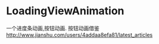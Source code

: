 # LoadingViewAnimation
一个进度条动画,按钮动画.
按钮动画借鉴 http://www.jianshu.com/users/4addaa8efa81/latest_articles
